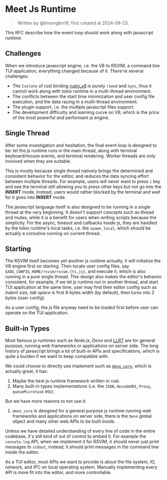 # Meet Js Runtime

> Written by @linrongbin16, first created at 2024-09-23.

This RFC describe how the event loop should work along with javascript runtime.

## Challenges

When we introduce javascript engine, i.e. the V8 to RSVIM, a command line TUI application, everything changed because of it. There're several challenges:

- The `Isolate` of rust binding [rusty_v8](https://github.com/denoland/rusty_v8) is purely `!Send` and `Sync`, thus it cannot work along with tokio runtime in a multi-thread environment.
- The conflicts between the start time minimization and user config file execution, and the data racing in a multi-thread environment.
- The plugin support, i.e. the multiple javascript files support.
- The development difficulty and learning curve on V8, which is the price of the most powerful and performant js engine.

## Single Thread

After some investigation and hesitation, the final event loop is designed to be: let the js runtime runs in the main thread, along with terminal keyboard/mouse events, and terminal rendering. Worker threads are only involved when they are suitable.

This is mostly because single thread natively brings the determined and consistent behavior for the editor, and reduces the data syncing effort between multiple threads. For example, users will never want to press `i` key and see the terminal still allowing you to press other keys but not go into the **INSERT** mode. Instead, users would rather blocked by the terminal and wait for it goes into **INSERT** mode.

The javascript language itself is also designed to be running in a single thread at the very beginning. It doesn't support concepts such as thread and mutex, while it is a benefit for users when writing scripts because the simplicity. For the async, timeout and callbacks inside js, they are handled by the tokio runtime's local tasks, i.e. the `spawn_local`, which should be actually a coroutine running on current thread.

## Starting

The RSVIM itself becomes yet another js runtime actually, it will initialize the V8 engine first on starting. Then locate user config files, say `$XDG_CONFIG_HOME/rsvim/rsvim.{ts,js}`, and execute it, which is also running in a pure single thread. This design also makes the editor's behavior consistent, for example, if we let js runtime run in another thread, and start TUI application at the same time, user may find their editor config such as _indent size_, _tab space_ is first 8 bytes width (by default), then turns into 2 bytes (user config).

As a user config, the js file anyway need to be loaded first before user can operate on the TUI application.

## Built-in Types

Most famous js runtimes such as _Node.js_, _Deno_ and [_LLRT_](https://github.com/awslabs/llrt) are for general purpose, running web frameworks or applications on server side. The long history of javascript brings a lot of built-in APIs and specifications, which is quite a burden if we want to keep compatible with.

We could choose to directly use implement such as [`deno_core`](https://github.com/denoland/deno_core), which is actually great, it has:

1. Maybe the best js runtime framework written in rust.
2. Many built-in types implementations (i.e. the `JSON`, `decodeURI`, `Proxy`, `queueMicrotask` etc).

But we have more reasons to not use it:

1. `deno_core` is designed for a general purpose js runtime running web frameworks and applications on server side, there is the `Deno` global object and many other web APIs to be built inside.

Unless we have detailed understanding of every line of code in the entire codebase, it's still kind of out of control to embed it. For example the `console.log` API, when we implement it for RSVIM, it should never just print messages to `stdout`, instead, it should print messages in the command line inside the editor.

As a TUI editor, most APIs we want to provide is about the file system, IO, network, and IPC on local operating system. Manually implementing every API is more fit into the editor, and more controllable.

